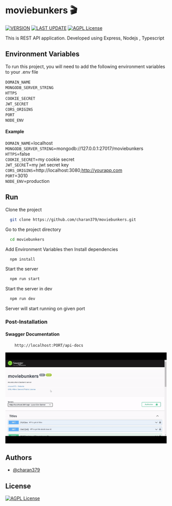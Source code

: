 # moviebunkers :clapper:

[![VERSION](https://img.shields.io/badge/VERSION-v2.0.7-sucess)](https://github.com/charan379/moviebunkers) [![LAST UPDATE](https://img.shields.io/badge/LAST--UPDATED-13--April--2023-sucess)](https://github.com/charan379/moviebunkers) [![AGPL License](https://img.shields.io/badge/LICENSE-GNU%20AGPLv3-informational)](https://www.gnu.org/licenses/agpl-3.0.en.html)

This is REST API application. Developed using Express, Nodejs , Typescript

## Environment Variables

To run this project, you will need to add the following environment variables to your .env file

`DOMAIN_NAME`  
`MONGODB_SERVER_STRING`  
`HTTPS`  
`COOKIE_SECRET`  
`JWT_SECRET`  
`CORS_ORIGINS`  
`PORT`  
`NODE_ENV`

#### Example

`DOMAIN_NAME`=localhost  
`MONGODB_SERVER_STRING`=mongodb://127.0.0.1:27017/moviebunkers  
`HTTPS`=false  
`COOKIE_SECRET`=my cookie secret  
`JWT_SECRE`T=my jwt secret key  
`CORS_ORIGINS`=http://localhost:3080,http://yourapp.com  
`PORT`=3010  
`NODE_ENV`=production

## Run

Clone the project

```bash
  git clone https://github.com/charan379/moviebunkers.git
```

Go to the project directory

```bash
  cd moviebunkers
```

Add Environment Variables then
Install dependencies

```bash
  npm install
```

Start the server

```bash
  npm run start
```

Start the server in dev

```bash
  npm run dev
```

Server will start running on given port

### Post-Installation

#### Swagger Documentation

```bash
    http://localhost:PORT/api-docs
```

![Swagger-docs-preview](documentation/moviebunkers-swagger.gif)

## Authors

- [@charan379](https://www.github.com/charan379)

## License

[![AGPL License](https://img.shields.io/badge/LICENSE-GNU%20AGPLv3-brightgreen)](https://www.gnu.org/licenses/agpl-3.0.en.html)
